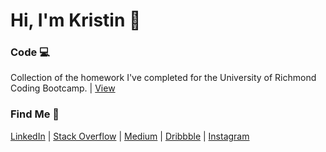 # Hi, I'm Kristin :wave:

### Code :computer:

Collection of the homework I've completed for the University of Richmond Coding Bootcamp. | [View](http://kristin-i.com/Homework/)

### Find Me :round_pushpin:

[LinkedIn](https://www.linkedin.com/in/kristiniacone/) | [Stack Overflow](https://stackoverflow.com/users/8871185/kristin-iacone?tab=profile) | [Medium](https://medium.com/@kiacone) | [Dribbble](https://dribbble.com/kiacone) | [Instagram](https://www.instagram.com/eevonkah/)
